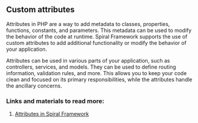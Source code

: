 ## Custom attributes

Attributes in PHP are a way to add metadata to classes, properties, functions, constants, and parameters. This metadata can be used to modify the behavior of the code at runtime. Spiral Framework supports the use of custom attributes to add additional functionality or modify the behavior of your application.

Attributes can be used in various parts of your application, such as controllers, services, and models. They can be used to define routing information, validation rules, and more. This allows you to keep your code clean and focused on its primary responsibilities, while the attributes handle the ancillary concerns.

### Links and materials to read more:
1. [Attributes in Spiral Framework](https://spiral.dev/docs/advanced-attributes/current/en)
